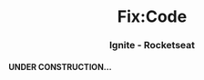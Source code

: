 <h1 align=center>Fix:Code</h1>
<h3 align=center>Ignite - Rocketseat</h3>


#### UNDER CONSTRUCTION...